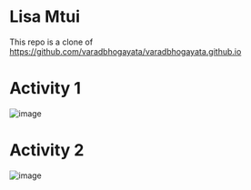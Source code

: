 # Lisa Mtui
This repo is a clone of https://github.com/varadbhogayata/varadbhogayata.github.io

# Activity 1
![image](https://github.com/lmtui/lmtui.github.io/assets/99363546/1c1b5c0c-9096-4c2b-ae69-9718073194a4)

# Activity 2
![image](https://github.com/lmtui/lmtui.github.io/assets/99363546/a22df39f-c192-425f-9ae9-23f19361fb7d)

